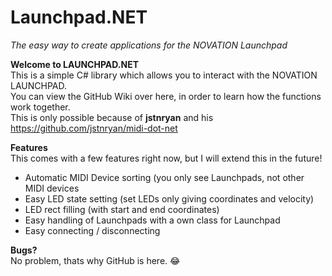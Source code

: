 # Launchpad.NET
*The easy way to create applications for the NOVATION Launchpad*

**Welcome to LAUNCHPAD.NET**  
This is a simple C# library which allows you to interact with the NOVATION LAUNCHPAD.  
You can view the GitHub Wiki over here, in order to learn how the functions work together.  
This is only possible because of **jstnryan** and his https://github.com/jstnryan/midi-dot-net  

**Features**  
This comes with a few features right now, but I will extend this in the future!
 + Automatic MIDI Device sorting (you only see Launchpads, not other MIDI devices
 + Easy LED state setting (set LEDs only giving coordinates and velocity)
 + LED rect filling (with start and end coordinates)
 + Easy handling of Launchpads with a own class for Launchpad
 + Easy connecting / disconnecting  

**Bugs?**  
No problem, thats why GitHub is here. :joy:
